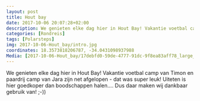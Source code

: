 ```yaml
---
layout: post
title: Hout bay
date: 2017-10-06 20:07:28+02:00
description: We genieten elke dag hier in Hout Bay! Vakantie voetbal camp van Timon en paardrij camp van Jara zijn net afgelopen - dat was super leuk! 
categories: [Rondreis]
tags: [Polarsteps]
img: 2017-10-06-Hout_bay/intro.jpg
coordinates: 18.3573818206787, -34.0431098937988
Media: [2017-10-06-Hout_bay/17debfd0-59de-4777-91dc-9f8ea83aff78_large_image.jpg, 2017-10-06-Hout_bay/706e4a5c-c215-41ef-abbe-aa86e0fd9b03_large_image.jpg, 2017-10-06-Hout_bay/3603ec39-756c-4ccb-8fc7-382c3d5f3f9e_large_image.jpg, 2017-10-06-Hout_bay/46b787d8-048f-4322-986b-07311f2b09e9_large_image.jpg, 2017-10-06-Hout_bay/663b2a6a-5d42-4a7e-8fe2-2f1101e8e800_large_image.jpg, 2017-10-06-Hout_bay/1aaf8dcc-1e35-4622-a0f3-f832a94a4674_large_image.jpg, 2017-10-06-Hout_bay/a1325d1c-4d42-41c6-a896-c57f32c0afb6_large_image.jpg, 2017-10-06-Hout_bay/95a12464-64e4-48cc-8e6b-527b193b690e_large_image.jpg, 2017-10-06-Hout_bay/7b4d9f49-0aec-4982-bbf1-18a7ea30c7b9_large_image.jpg, 2017-10-06-Hout_bay/a119a895-d822-4c9c-bf03-8c6de7b3475c_large_image.jpg, 2017-10-06-Hout_bay/065f5c66-a00f-4bdb-880a-fedd16dcaa88_large_image.jpg, 2017-10-06-Hout_bay/756c318f-2580-4569-85dc-169dedb7d180_large_image.jpg, 2017-10-06-Hout_bay/d261656e-00cb-4eef-8820-3b86a665af05_large_image.jpg, 2017-10-06-Hout_bay/19ed2cac-5131-41d6-b383-1caaaac16add_large_image.jpg, 2017-10-06-Hout_bay/d9e4f019-785b-44e7-853f-b66c475b3bbe_large_image.jpg, 2017-10-06-Hout_bay/9da87926-0292-4046-8497-fdbf47409f8a_large_image.jpg, 2017-10-06-Hout_bay/726ce271-94c9-4bde-9367-285af847bbd8_large_image.jpg]
---
```

We genieten elke dag hier in Hout Bay! 
Vakantie voetbal camp van Timon en paardrij camp van Jara zijn net afgelopen - dat was super leuk! 
Uiteten is hier goedkoper dan boodschappen halen.... Dus daar maken wij dankbaar gebruik van! ;-)) 